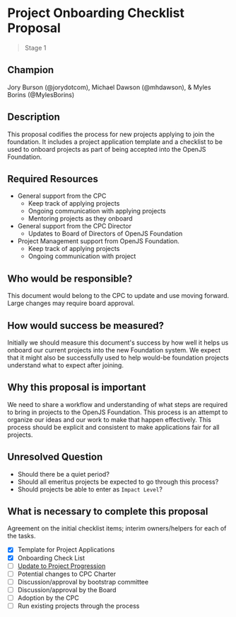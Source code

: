 # Project Onboarding Checklist Proposal
> Stage 1

## Champion

Jory Burson (@jorydotcom), Michael Dawson (@mhdawson), & Myles Borins (@MylesBorins)

## Description

This proposal codifies the process for new projects applying to join the foundation. It includes a project application template and a checklist to be used to onboard projects as part of being accepted into the OpenJS Foundation.

## Required Resources

* General support from the CPC
  - Keep track of applying projects
  - Ongoing communication with applying projects
  - Mentoring projects as they onboard
* General support from the CPC Director
  - Updates to Board of Directors of OpenJS Foundation
* Project Management support from OpenJS Foundation.
  - Keep track of applying projects
  - Ongoing communication with project

## Who would be responsible?

This document would belong to the CPC to update and use moving forward. Large changes may require board approval.

## How would success be measured?

Initially we should measure this document's success by how well it helps us onboard our current projects into the new Foundation system. We expect that it might also be successfully used to help would-be foundation projects understand what to expect after joining.

## Why this proposal is important

We need to share a workflow and understanding of what steps are required to bring in projects to the OpenJS Foundation. This process is an attempt to organize our ideas and our work to make that happen effectively. This process should be explicit and consistent to make applications fair for all projects.

## Unresolved Question

* Should there be a quiet period?
* Should all emeritus projects be expected to go through this process?
* Should projects be able to enter as `Impact Level`?

## What is necessary to complete this proposal

Agreement on the initial checklist items; interim owners/helpers for each of the tasks.

- [x] Template for Project Applications
- [x] Onboarding Check List
- [ ] [Update to Project Progression](https://github.com/openjs-foundation/bootstrap/pull/158)
- [ ] Potential changes to CPC Charter
- [ ] Discussion/approval by bootstrap committee
- [ ] Discussion/approval by the Board
- [ ] Adoption by the CPC
- [ ] Run existing projects through the process
